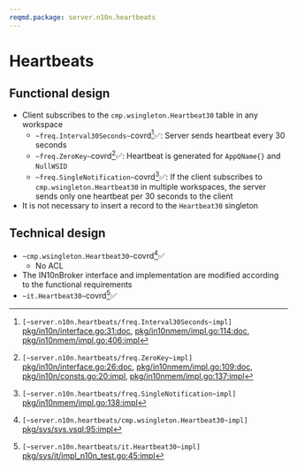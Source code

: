 ```yaml
---
reqmd.package: server.n10n.heartbeats
---
```


# Heartbeats

## Functional design

- Client subscribes to the `cmp.wsingleton.Heartbeat30` table in any workspace
  - `~freq.Interval30Seconds~`covrd[^1]✅: Server sends heartbeat every 30 seconds
  - `~freq.ZeroKey~`covrd[^2]✅:  Heartbeat is generated for `AppQName{}` and `NullWSID`
  - `~freq.SingleNotification~`covrd[^4]✅: If the client subscribes to `cmp.wsingleton.Heartbeat30` in multiple workspaces, the server sends only one heartbeat per 30 seconds to the client
- It is not necessary to insert a record to the `Heartbeat30` singleton

## Technical design

- `~cmp.wsingleton.Heartbeat30~`covrd[^5]✅
  - No ACL
- The IN10nBroker interface and implementation are modified according to the functional requirements
- `~it.Heartbeat30~`covrd[^6]✅

[^1]: `[~server.n10n.heartbeats/freq.Interval30Seconds~impl]` [pkg/in10n/interface.go:31:doc](https://github.com/voedger/voedger/blob/main/pkg/in10n/interface.go#L31), [pkg/in10nmem/impl.go:114:doc](https://github.com/voedger/voedger/blob/main/pkg/in10nmem/impl.go#L114), [pkg/in10nmem/impl.go:406:impl](https://github.com/voedger/voedger/blob/main/pkg/in10nmem/impl.go#L406)
[^2]: `[~server.n10n.heartbeats/freq.ZeroKey~impl]` [pkg/in10n/interface.go:26:doc](https://github.com/voedger/voedger/blob/main/pkg/in10n/interface.go#L26), [pkg/in10nmem/impl.go:109:doc](https://github.com/voedger/voedger/blob/main/pkg/in10nmem/impl.go#L109), [pkg/in10n/consts.go:20:impl](https://github.com/voedger/voedger/blob/main/pkg/in10n/consts.go#L20), [pkg/in10nmem/impl.go:137:impl](https://github.com/voedger/voedger/blob/main/pkg/in10nmem/impl.go#L137)
[^4]: `[~server.n10n.heartbeats/freq.SingleNotification~impl]` [pkg/in10nmem/impl.go:138:impl](https://github.com/voedger/voedger/blob/main/pkg/in10nmem/impl.go#L138)
[^5]: `[~server.n10n.heartbeats/cmp.wsingleton.Heartbeat30~impl]` [pkg/sys/sys.vsql:95:impl](https://github.com/voedger/voedger/blob/main/pkg/sys/sys.vsql#L95)
[^6]: `[~server.n10n.heartbeats/it.Heartbeat30~impl]` [pkg/sys/it/impl_n10n_test.go:45:impl](https://github.com/voedger/voedger/blob/main/pkg/sys/it/impl_n10n_test.go#L45)
